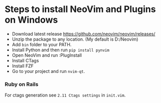 # Steps to install NeoVim and Plugins on Windows

* Download latest release https://github.com/neovim/neovim/releases/
* Unzip the package to any location. (My default is D:/Neovim)
* Add `bin` folder to your PATH.
* Install Python and then run `pip install pynvim`
* Open NeoVim and run :PlugInstall
* Install CTags
* Install FZF
* Go to your project and run `nvim-qt`.

### Ruby on Rails

For ctags generation see `2.11 Ctags settings` in `init.vim`.